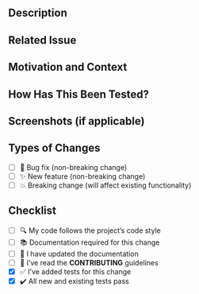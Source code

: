 <!--- Provide a general summary of your changes in the Title above -->

## Description

<!--- Describe your changes in detail -->

## Related Issue

<!--- Link to issue ticket, or describe the issue it addresses -->

## Motivation and Context

<!--- Why is this change required? What problem does it solve? -->

## How Has This Been Tested?

<!--- Detail how your changes were tested, environments used, etc. -->

## Screenshots (if applicable)

<!--- Add screenshots, Postman results, etc. -->

## Types of Changes

<!--- What type of changes does your code introduce? -->
- [ ] 🐛 Bug fix (non-breaking change)
- [ ] ✨ New feature (non-breaking change)
- [ ] 💥 Breaking change (will affect existing functionality)

## Checklist

- [ ] 🔍 My code follows the project’s code style
- [ ] 📚 Documentation required for this change
- [ ] 📝 I have updated the documentation
- [ ] 🤝 I’ve read the **CONTRIBUTING** guidelines
- [x] ✅ I’ve added tests for this change
- [x] ✔️ All new and existing tests pass
